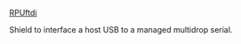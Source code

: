 [RPUftdi]

Shield to interface a host USB to a managed multidrop serial.

[RPUftdi]: https://github.com/epccs/RPUftdi/